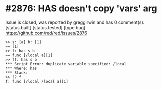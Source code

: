 
#2876: HAS doesn't copy 'vars' arg
================================================================================
Issue is closed, was reported by greggirwin and has 0 comment(s).
[status.built] [status.tested] [type.bug]
<https://github.com/red/red/issues/2876>

```
>> s: [a] b: [1]
== [1]
>> f: has s b
== func [/local a][1]
>> ff: has s b
*** Script Error: duplicate variable specified: /local
*** Where: has
*** Stack: 
>> ?? f
f: func [/local /local a][1]
```


